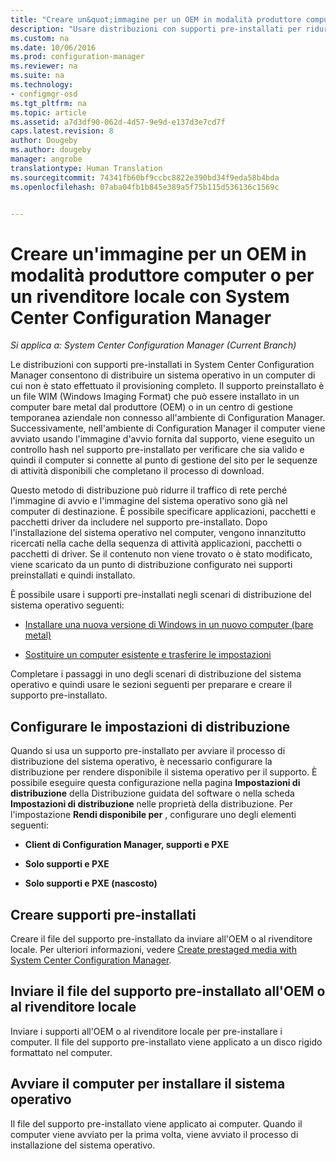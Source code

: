 ```yaml
---
title: "Creare un&quot;immagine per un OEM in modalità produttore computer o per un rivenditore locale | Microsoft Docs"
description: "Usare distribuzioni con supporti pre-installati per ridurre il traffico di rete durante la distribuzione di un sistema operativo in un computer di cui non è stato effettuato il provisioning completo."
ms.custom: na
ms.date: 10/06/2016
ms.prod: configuration-manager
ms.reviewer: na
ms.suite: na
ms.technology:
- configmgr-osd
ms.tgt_pltfrm: na
ms.topic: article
ms.assetid: a7d3df90-062d-4d57-9e9d-e137d3e7cd7f
caps.latest.revision: 8
author: Dougeby
ms.author: dougeby
manager: angrobe
translationtype: Human Translation
ms.sourcegitcommit: 74341fb60bf9ccbc8822e390bd34f9eda58b4bda
ms.openlocfilehash: 07aba04fb1b845e389a5f75b115d536136c1569c


---
```

# <a name="create-an-image-for-an-oem-in-factory-or-a-local-depot-with-system-center-configuration-manager"></a>Creare un'immagine per un OEM in modalità produttore computer o per un rivenditore locale con System Center Configuration Manager

*Si applica a: System Center Configuration Manager (Current Branch)*

Le distribuzioni con supporti pre-installati in System Center Configuration Manager consentono di distribuire un sistema operativo in un computer di cui non è stato effettuato il provisioning completo. Il supporto preinstallato è un file WIM (Windows Imaging Format) che può essere installato in un computer bare metal dal produttore (OEM) o in un centro di gestione temporanea aziendale non connesso all'ambiente di Configuration Manager. Successivamente, nell'ambiente di Configuration Manager il computer viene avviato usando l'immagine d'avvio fornita dal supporto, viene eseguito un controllo hash nel supporto pre-installato per verificare che sia valido e quindi il computer si connette al punto di gestione del sito per le sequenze di attività disponibili che completano il processo di download.


Questo metodo di distribuzione può ridurre il traffico di rete perché l'immagine di avvio e l'immagine del sistema operativo sono già nel computer di destinazione. È possibile specificare applicazioni, pacchetti e pacchetti driver da includere nel supporto pre-installato. Dopo l'installazione del sistema operativo nel computer, vengono innanzitutto ricercati nella cache della sequenza di attività applicazioni, pacchetti o pacchetti di driver. Se il contenuto non viene trovato o è stato modificato, viene scaricato da un punto di distribuzione configurato nei supporti preinstallati e quindi installato.  

 È possibile usare i supporti pre-installati negli scenari di distribuzione del sistema operativo seguenti:  

-   [Installare una nuova versione di Windows in un nuovo computer (bare metal)](install-new-windows-version-new-computer-bare-metal.md)  

-   [Sostituire un computer esistente e trasferire le impostazioni](replace-an-existing-computer-and-transfer-settings.md)  

 Completare i passaggi in uno degli scenari di distribuzione del sistema operativo e quindi usare le sezioni seguenti per preparare e creare il supporto pre-installato.  

## <a name="configure-deployment-settings"></a>Configurare le impostazioni di distribuzione  
 Quando si usa un supporto pre-installato per avviare il processo di distribuzione del sistema operativo, è necessario configurare la distribuzione per rendere disponibile il sistema operativo per il supporto. È possibile eseguire questa configurazione nella pagina **Impostazioni di distribuzione** della Distribuzione guidata del software o nella scheda **Impostazioni di distribuzione** nelle proprietà della distribuzione.  Per l'impostazione **Rendi disponibile per** , configurare uno degli elementi seguenti:  

-   **Client di Configuration Manager, supporti e PXE**  

-   **Solo supporti e PXE**  

-   **Solo supporti e PXE (nascosto)**  

## <a name="create-the-prestaged-media"></a>Creare supporti pre-installati  
 Creare il file del supporto pre-installato da inviare all'OEM o al rivenditore locale. Per ulteriori informazioni, vedere [Create prestaged media with System Center Configuration Manager](create-prestaged-media.md).  

## <a name="send-the-prestaged-media-file-to-the-oem-or-local-depot"></a>Inviare il file del supporto pre-installato all'OEM o al rivenditore locale  
 Inviare i supporti all'OEM o al rivenditore locale per pre-installare i computer. Il file del supporto pre-installato viene applicato a un disco rigido formattato nel computer.  

## <a name="start-the-computer-to-install-the-operating-system"></a>Avviare il computer per installare il sistema operativo  
 Il file del supporto pre-installato viene applicato ai computer. Quando il computer viene avviato per la prima volta, viene avviato il processo di installazione del sistema operativo.  



<!--HONumber=Dec16_HO3-->


